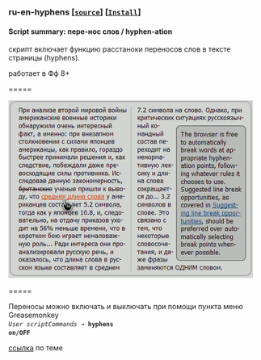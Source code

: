 ### **ru-en-hyphens** **[[`source`]](../src/ru-en-hyphens.user.js)** **[[`Install`]](/../../raw/master/src/ru-en-hyphens.user.js "You must have GreaseMonkey installed")**

#### **Script summary:** пере-нос слов / hyphen-ation

скрипт включает функцию расстаноки переносов слов в тексте страницы (hyphens).
 
работает в Фф 8+ 

=====

![screenshot](../res/ruenhy.gif)

=====

Переносы можно включать и выключать при помощи пункта меню Greasemonkey <br><code><em>User scriptCommands</em> → <b>hyphens on/OFF</b></code> 

[ссылка](http://lurkmore.to/%D0%A2%D0%B0%D0%BA_%D0%B2%D0%B5%D1%80%D1%81%D1%82%D0%B0%D1%8E%D1%82_%D1%82%D0%BE%D0%BB%D1%8C%D0%BA%D0%BE_%D0%BC%D1%83%D0%B4%D0%B0%D0%BA%D0%B8#.D0.9D.D0.B0_.D1.81.D0.B0.D0.BC.D0.BE.D0.BC_.D0.B4.D0.B5.D0.BB.D0.B5)  по теме 

